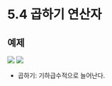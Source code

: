 # 5.4 곱하기 연산자

## 예제
<img src="https://github.com/uber9ma/following_C/blob/master/images/chapter5/oper3.png?raw=true">
<img src="https://github.com/uber9ma/following_C/blob/master/images/chapter5/oper4.png?raw=true">

* 곱하기: 기하급수적으로 늘어난다.